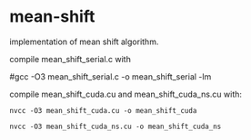 # mean-shift
implementation of mean shift algorithm.

compile mean_shift_serial.c with

 #gcc -O3 mean_shift_serial.c -o mean_shift_serial -lm
 
compile mean_shift_cuda.cu and mean_shift_cuda_ns.cu with:

 `nvcc -O3 mean_shift_cuda.cu -o mean_shift_cuda`
 
 ```nvcc -O3 mean_shift_cuda_ns.cu -o mean_shift_cuda_ns```
